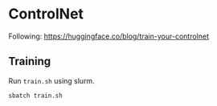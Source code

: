 # ControlNet

Following: https://huggingface.co/blog/train-your-controlnet

## Training

Run `train.sh` using slurm.

```bash
sbatch train.sh
```
